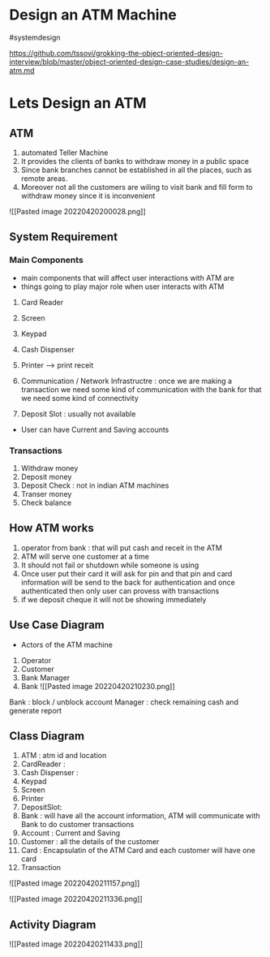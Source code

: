 # Design an ATM Machine
#systemdesign 


https://github.com/tssovi/grokking-the-object-oriented-design-interview/blob/master/object-oriented-design-case-studies/design-an-atm.md


# Lets Design an ATM

## ATM
1. automated Teller Machine
2.  It provides the clients of banks to withdraw money in a public space
3. Since bank branches cannot be established in all the places, such as remote areas.
4. Moreover not all the customers are wiling to visit bank and fill form to withdraw money since it is inconvenient


![[Pasted image 20220420200028.png]]


## System Requirement 
### Main Components
- main components that will affect user interactions with ATM are
- things going to play major role when user interacts with ATM
1. Card Reader
2. Screen
3. Keypad
4. Cash Dispenser
5. Printer --> print receit
6. Communication / Network Infrastructre : once we are making a transaction we need some kind of communication with the bank for that we need some kind of connectivity

7. Deposit Slot  : usually not available


- User can have Current and Saving accounts 

### Transactions
1. Withdraw money
2. Deposit money
3. Deposit Check : not in indian ATM machines 
4. Transer money
5. Check balance 


## How ATM works
1. operator from bank : that will put cash and receit in the ATM
2. ATM will serve one customer at a time
3. It should not fail or shutdown while someone is using
4. Once user put their card it will ask for pin and that pin and card information will be send to the back for authentication and once authenticated then only user can provess with transactions
5. if we deposit cheque it will not be showing immediately


## Use Case Diagram
- Actors of the ATM machine

1. Operator 
2. Customer
3. Bank Manager
4. Bank
![[Pasted image 20220420210230.png]]



Bank : block / unblock account 
Manager : check remaining cash  and generate report 



## Class Diagram

1. ATM : atm id and location 
2. CardReader :
3. Cash Dispenser :
4. Keypad
5. Screen
6. Printer
7. DepositSlot:
8. Bank : will have all the account information, ATM will communicate with Bank to do customer transactions
9. Account : Current and Saving
10. Customer : all the details of the customer 
11. Card : Encapsulatin of the ATM Card and each customer will have one card
12. Transaction



![[Pasted image 20220420211157.png]]



![[Pasted image 20220420211336.png]]





## Activity Diagram
![[Pasted image 20220420211433.png]]






























